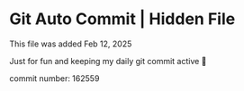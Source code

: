 # Git Auto Commit | Hidden File

This file was added Feb 12, 2025

Just for fun and keeping my daily git commit active 🤪

commit number: 162559
